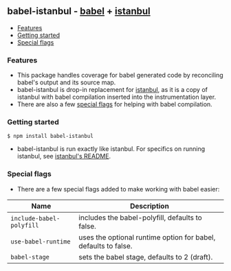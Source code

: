 ## babel-istanbul - [babel](https://github.com/babel/babel) + [istanbul](https://github.com/gotwarlost/istanbul)

* [Features](#features)
* [Getting started](#getting-started)
* [Special flags](#special-flags)

### Features

* This package handles coverage for babel generated code by reconciling babel's output and its source map.
* babel-istanbul is drop-in replacement for [istanbul](https://github.com/gotwarlost/istanbul), as it is a copy of istanbul with babel compilation inserted into the instrumentation layer.
* There are also a few [special flags](#special-flags) for helping with babel compilation.

### Getting started

    $ npm install babel-istanbul

* babel-istanbul is run exactly like istanbul. For specifics on running istanbul, see [istanbul's README](https://github.com/gotwarlost/istanbul/blob/master/README.md).


### Special flags

* There are a few special flags added to make working with babel easier:

Name                           | Description                                                    
------------------------------ | ------------------------------
`include-babel-polyfill`       | includes the babel-polyfill, defaults to false.                
`use-babel-runtime`            | uses the optional runtime option for babel, defaults to false. 
`babel-stage`                  | sets the babel stage, defaults to 2 (draft).                   

